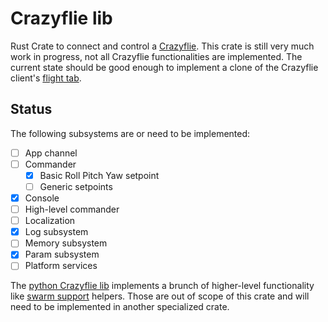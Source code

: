 # Crazyflie lib

Rust Crate to connect and control a [Crazyflie]. This crate is still very much work in progress,
not all Crazyflie functionalities are implemented. The current state should be good enough
to implement a clone of the Crazyflie client's [flight tab].

## Status

The following subsystems are or need to be implemented:

 - [ ] App channel
 - [ ] Commander
   - [x] Basic Roll Pitch Yaw setpoint
   - [ ] Generic setpoints
 - [x] Console
 - [ ] High-level commander
 - [ ] Localization
 - [x] Log subsystem
 - [ ] Memory subsystem
 - [x] Param subsystem
 - [ ] Platform services

The [python Crazyflie lib] implements a brunch of higher-level functionality like [swarm support] helpers. Those are out of scope of this crate and will need to be implemented in another specialized crate.


[Crazyflie]: https://www.bitcraze.io/products/crazyflie-2-1/
[Flight tab]: https://www.bitcraze.io/documentation/repository/crazyflie-clients-python/master/userguides/userguide_client/flightcontrol_tab/
[python Crazyflie lib]: https://github.com/bitcraze/crazyflie-lib-python
[swarm support]: https://www.bitcraze.io/documentation/repository/crazyflie-lib-python/master/api/cflib/crazyflie/swarm/